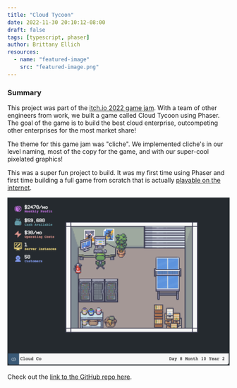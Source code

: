 ```yaml
---
title: "Cloud Tycoon"
date: 2022-11-30 20:10:12-08:00
draft: false
tags: [typescript, phaser]
author: Brittany Ellich
resources:
  - name: "featured-image"
    src: "featured-image.png"
---
```


### Summary

This project was part of the [itch.io 2022 game jam](https://itch.io/jam/game-off-2022). With a team of other engineers from work, we built a game called Cloud Tycoon using Phaser. The goal of the game is to build the best cloud enterprise, outcompeting other enterprises for the most market share!

The theme for this game jam was "cliche". We implemented cliche's in our level naming, most of the copy for the game, and with our super-cool pixelated graphics!

This was a super fun project to build. It was my first time using Phaser and first time building a full game from scratch that is actually [playable on the internet](https://brittanyellich.itch.io/cloud-tycoon).

![Cloud Tycoon](featured-image.png)

Check out the [link to the GitHub repo here](https://github.com/knot-games/cloud-tycoon).
